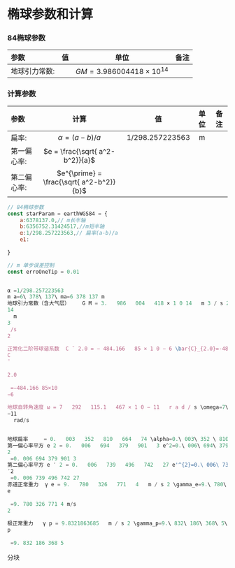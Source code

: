 # 椭球参数和计算
<!-- $$公式$$ -->
### 84椭球参数
| 参数          |  值   |           单位           | 备注  |
| :------------ | :---: | :----------------------: | :---: |
| 地球引力常数: |       | $GM = 3.986004418×10^14$ |       | 含大气层 |

### 计算参数
| 参数          |                   计算                   |            值            | 单位  | 备注  |
| :------------ | :--------------------------------------: | :----------------------: | :---: | :---: |
| 扁率:         |               $α=(a-b)/a$                |     1/298.257223563      |   m   |       |
| 第一偏心率:   |     $e = \frac{\sqrt{ a^2-b^2}}{a}$      |                          |       |       |
| 第二偏心率:   | $e^{\prime} = \frac{\sqrt{ a^2-b^2}}{b}$ |                          |       |       |

```js
// 84椭球参数
const starParam = earthWGS84 = {
    a:6378137.0,// m长半轴
    b:6356752.31424517,//m短半轴
    α:1/298.257223563,// 扁率(a-b)/a
    e1:
    
}

// m 单步误差控制
const erroOneTip = 0.01


α =1/298.257223563
m a=6\ 378\ 137\ ma=6 378 137 m
地球引力常数（含大气层）	G M = 3.   986   004   418 × 1 0 14   m 3 / s 2 GM=3.\ 986\ 004\ 418\times10^{14}\ m^3/s^{2}GM=3. 986 004 418×10 
14
  m 
3
 /s 
2
 
正常化二阶带球谐系数	C ˉ 2.0 = − 484.166   85 × 1 0 − 6 \bar{C}_{2.0}=-484.166\ 85\times10^{-6} 
C
ˉ
  
2.0
​
 =−484.166 85×10 
−6
 
地球自转角速度	ω = 7   292   115.1   467 × 1 0 − 11   r a d / s \omega=7\ 292\ 115.1\ 467\times10^{-11}\ rad/sω=7 292 115.1 467×10 
−11
  rad/s


地球扁率	 = 0.   003   352   810   664   74 \alpha=0.\ 003\ 352 \ 810\ 664\ 74α=0. 003 352 810 664 74
第一偏心率平方	e 2 = 0.   006   694   379   901   3 e^2=0.\ 006\ 694\ 379\ 901\ 3e 
2
 =0. 006 694 379 901 3
第二偏心率平方	e ′ 2 = 0.   006   739   496   742   27 e'^{2}=0.\ 006\ 739\ 496\ 742\ 27e 
′2
 =0. 006 739 496 742 27
赤道正常重力	γ e = 9.   780   326   771   4   m / s 2 \gamma_e=9.\ 780\ 326\ 771\ 4\ m/s^2γ 
e
​
 =9. 780 326 771 4 m/s 
2
 
极正常重力	γ p = 9.8321863685   m / s 2 \gamma_p=9.\ 832\ 186\ 368\ 5\ m/s^2γ 
p
​
 =9. 832 186 368 5


```


分块